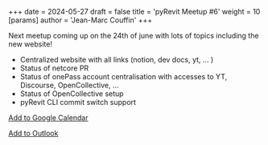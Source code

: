 +++ 
date = 2024-05-27 
draft = false 
title = 'pyRevit Meetup #6' 
weight = 10 
[params]
  author = 'Jean-Marc Couffin'
+++ 

Next meetup coming up on the 24th of june with lots of topics including the new website!


- Centralized website with all links (notion, dev docs, yt, ... )
- Status of netcore PR
- Status of onePass account centralisation with accesses to YT, Discourse, OpenCollective, ...
- Status of OpenCollective setup
- pyRevit CLI commit switch support



[Add to Google Calendar](https://us06web.zoom.us/meeting/tZcrf-yoqDkvHdB86Ap1YIByXGhRutB6z1BL/calendar/google/add)


[Add to Outlook](https://us06web.zoom.us/meeting/tZcrf-yoqDkvHdB86Ap1YIByXGhRutB6z1BL/ics)
